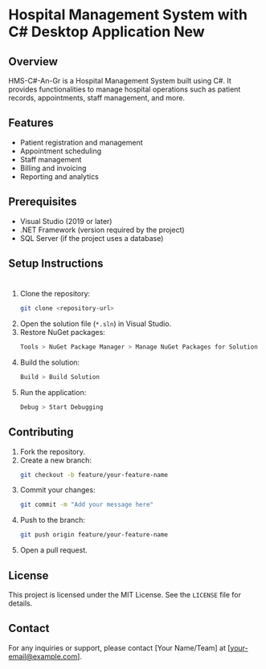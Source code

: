 # Hospital Management System with C# Desktop Application New

## Overview
HMS-C#-An-Gr is a Hospital Management System built using C#. It provides functionalities to manage hospital operations such as patient records, appointments, staff management, and more.

## Features
- Patient registration and management
- Appointment scheduling
- Staff management
- Billing and invoicing
- Reporting and analytics

## Prerequisites
- Visual Studio (2019 or later)
- .NET Framework (version required by the project)
- SQL Server (if the project uses a database)

## Setup Instructions
#
1. Clone the repository:
   ```bash
   git clone <repository-url>
   ```
2. Open the solution file (`*.sln`) in Visual Studio.
3. Restore NuGet packages:
   ```bash
   Tools > NuGet Package Manager > Manage NuGet Packages for Solution
   ```
4. Build the solution:
   ```bash
   Build > Build Solution
   ```
5. Run the application:
   ```bash
   Debug > Start Debugging
   ```

## Contributing
1. Fork the repository.
2. Create a new branch:
   ```bash
   git checkout -b feature/your-feature-name
   ```
3. Commit your changes:
   ```bash
   git commit -m "Add your message here"
   ```
4. Push to the branch:
   ```bash
   git push origin feature/your-feature-name
   ```
5. Open a pull request.

## License
This project is licensed under the MIT License. See the `LICENSE` file for details.

## Contact
For any inquiries or support, please contact [Your Name/Team] at [your-email@example.com].
